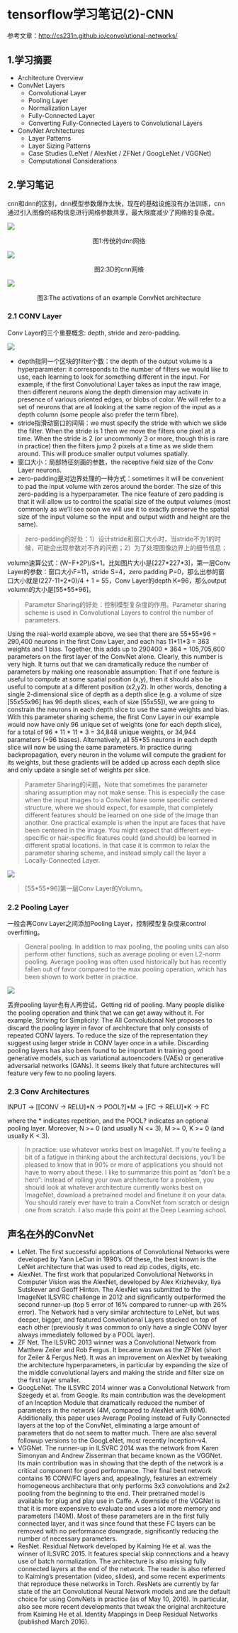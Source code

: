 # tensorflow学习笔记(2)-CNN

参考文章：http://cs231n.github.io/convolutional-networks/

## 1.学习摘要

* Architecture Overview
* ConvNet Layers
	* Convolutional Layer
	* Pooling Layer
	* Normalization Layer
	* Fully-Connected Layer
	* Converting Fully-Connected Layers to Convolutional Layers
* ConvNet Architectures
	* Layer Patterns
	* Layer Sizing Patterns
	* Case Studies (LeNet / AlexNet / ZFNet / GoogLeNet / VGGNet)
	* Computational Considerations


## 2.学习笔记

cnn和dnn的区别，dnn模型参数爆炸太快，现在的基础设施没有办法训练，cnn通过引入图像的结构信息进行网络参数共享，最大限度减少了网络的复杂度。

![](http://cs231n.github.io/assets/nn1/neural_net2.jpeg) 
<center>图1:传统的dnn网络</center>

![](http://cs231n.github.io/assets/cnn/cnn.jpeg)
<center>图2:3D的cnn网络</center>

![](http://cs231n.github.io/assets/cnn/convnet.jpeg)
<center>图3:The activations of an example ConvNet architecture</center>

### 2.1 CONV Layer 

Conv Layer的三个重要概念: depth, stride and zero-padding. 

![](http://cs231n.github.io/assets/cnn/depthcol.jpeg)

* depth指同一个区块的filter个数：the depth of the output volume is a hyperparameter: it corresponds to the number of filters we would like to use, each learning to look for something different in the input. For example, if the first Convolutional Layer takes as input the raw image, then different neurons along the depth dimension may activate in presence of various oriented edges, or blobs of color. We will refer to a set of neurons that are all looking at the same region of the input as a depth column (some people also prefer the term fibre).
* stride指滑动窗口的间隔：we must specify the stride with which we slide the filter. When the stride is 1 then we move the filters one pixel at a time. When the stride is 2 (or uncommonly 3 or more, though this is rare in practice) then the filters jump 2 pixels at a time as we slide them around. This will produce smaller output volumes spatially.
* 窗口大小：局部特征刻画的参数，the receptive field size of the Conv Layer neurons. 
* zero-padding是对边界处理的一种方式：sometimes it will be convenient to pad the input volume with zeros around the border. The size of this zero-padding is a hyperparameter. The nice feature of zero padding is that it will allow us to control the spatial size of the output volumes (most commonly as we’ll see soon we will use it to exactly preserve the spatial size of the input volume so the input and output width and height are the same).

> zero-padding的好处：1）设计stride和窗口大小时，当stride不为1的时候，可能会出现参数对不齐的问题；2）为了处理图像边界上的细节信息；

volumn速算公式：(W−F+2P)/S+1。比如图片大小是[227\*227\*3]，第一层Conv Layer的参数：窗口大小F=11，stride S=4，zero padding P=0，那么出参的窗口大小就是(227-11+2\*0)/4 + 1 = 55，Conv Layer的depth K=96，那么output volumn的大小是[55\*55\*96]。

> Parameter Sharing的好处：控制模型复杂度的作用。Parameter sharing scheme is used in Convolutional Layers to control the number of parameters. 

Using the real-world example above, we see that there are 55\*55\*96 = 290,400 neurons in the first Conv Layer, and each has 11\*11\*3 = 363 weights and 1 bias. Together, this adds up to 290400 * 364 = 105,705,600 parameters on the first layer of the ConvNet alone. Clearly, this number is very high. It turns out that we can dramatically reduce the number of parameters by making one reasonable assumption: That if one feature is useful to compute at some spatial position (x,y), then it should also be useful to compute at a different position (x2,y2). In other words, denoting a single 2-dimensional slice of depth as a depth slice (e.g. a volume of size [55x55x96] has 96 depth slices, each of size [55x55]), we are going to constrain the neurons in each depth slice to use the same weights and bias. With this parameter sharing scheme, the first Conv Layer in our example would now have only 96 unique set of weights (one for each depth slice), for a total of 96 * 11 * 11 * 3 = 34,848 unique weights, or 34,944 parameters (+96 biases). Alternatively, all 55*55 neurons in each depth slice will now be using the same parameters. In practice during backpropagation, every neuron in the volume will compute the gradient for its weights, but these gradients will be added up across each depth slice and only update a single set of weights per slice.

> Parameter Sharing的问题，Note that sometimes the parameter sharing assumption may not make sense. This is especially the case when the input images to a ConvNet have some specific centered structure, where we should expect, for example, that completely different features should be learned on one side of the image than another. One practical example is when the input are faces that have been centered in the image. You might expect that different eye-specific or hair-specific features could (and should) be learned in different spatial locations. In that case it is common to relax the parameter sharing scheme, and instead simply call the layer a Locally-Connected Layer.

![](http://cs231n.github.io/assets/cnn/weights.jpeg)

> [55\*55\*96]第一层Conv Layer的Volumn。

### 2.2 Pooling Layer

一般会再Conv Layer之间添加Pooling Layer，控制模型复杂度来control overfitting。

> General pooling. In addition to max pooling, the pooling units can also perform other functions, such as average pooling or even L2-norm pooling. Average pooling was often used historically but has recently fallen out of favor compared to the max pooling operation, which has been shown to work better in practice.

![](http://cs231n.github.io/assets/cnn/pool.jpeg)

丢弃pooling layer也有人再尝试，Getting rid of pooling. Many people dislike the pooling operation and think that we can get away without it. For example, Striving for Simplicity: The All Convolutional Net proposes to discard the pooling layer in favor of architecture that only consists of repeated CONV layers. To reduce the size of the representation they suggest using larger stride in CONV layer once in a while. Discarding pooling layers has also been found to be important in training good generative models, such as variational autoencoders (VAEs) or generative adversarial networks (GANs). It seems likely that future architectures will feature very few to no pooling layers. 


### 2.3 Conv Architectures 

INPUT -> [[CONV -> RELU]\*N -> POOL?]\*M -> [FC -> RELU]*K -> FC

where the * indicates repetition, and the POOL? indicates an optional pooling layer. Moreover, N >= 0 (and usually N <= 3), M >= 0, K >= 0 (and usually K < 3). 

> In practice: use whatever works best on ImageNet. If you’re feeling a bit of a fatigue in thinking about the architectural decisions, you’ll be pleased to know that in 90% or more of applications you should not have to worry about these. I like to summarize this point as “don’t be a hero”: Instead of rolling your own architecture for a problem, you should look at whatever architecture currently works best on ImageNet, download a pretrained model and finetune it on your data. You should rarely ever have to train a ConvNet from scratch or design one from scratch. I also made this point at the Deep Learning school.


## 声名在外的ConvNet


* LeNet. The first successful applications of Convolutional Networks were developed by Yann LeCun in 1990’s. Of these, the best known is the LeNet architecture that was used to read zip codes, digits, etc.
* AlexNet. The first work that popularized Convolutional Networks in Computer Vision was the AlexNet, developed by Alex Krizhevsky, Ilya Sutskever and Geoff Hinton. The AlexNet was submitted to the ImageNet ILSVRC challenge in 2012 and significantly outperformed the second runner-up (top 5 error of 16% compared to runner-up with 26% error). The Network had a very similar architecture to LeNet, but was deeper, bigger, and featured Convolutional Layers stacked on top of each other (previously it was common to only have a single CONV layer always immediately followed by a POOL layer).
* ZF Net. The ILSVRC 2013 winner was a Convolutional Network from Matthew Zeiler and Rob Fergus. It became known as the ZFNet (short for Zeiler & Fergus Net). It was an improvement on AlexNet by tweaking the architecture hyperparameters, in particular by expanding the size of the middle convolutional layers and making the stride and filter size on the first layer smaller.
* GoogLeNet. The ILSVRC 2014 winner was a Convolutional Network from Szegedy et al. from Google. Its main contribution was the development of an Inception Module that dramatically reduced the number of parameters in the network (4M, compared to AlexNet with 60M). Additionally, this paper uses Average Pooling instead of Fully Connected layers at the top of the ConvNet, eliminating a large amount of parameters that do not seem to matter much. There are also several followup versions to the GoogLeNet, most recently Inception-v4.
* VGGNet. The runner-up in ILSVRC 2014 was the network from Karen Simonyan and Andrew Zisserman that became known as the VGGNet. Its main contribution was in showing that the depth of the network is a critical component for good performance. Their final best network contains 16 CONV/FC layers and, appealingly, features an extremely homogeneous architecture that only performs 3x3 convolutions and 2x2 pooling from the beginning to the end. Their pretrained model is available for plug and play use in Caffe. A downside of the VGGNet is that it is more expensive to evaluate and uses a lot more memory and parameters (140M). Most of these parameters are in the first fully connected layer, and it was since found that these FC layers can be removed with no performance downgrade, significantly reducing the number of necessary parameters.
* ResNet. Residual Network developed by Kaiming He et al. was the winner of ILSVRC 2015. It features special skip connections and a heavy use of batch normalization. The architecture is also missing fully connected layers at the end of the network. The reader is also referred to Kaiming’s presentation (video, slides), and some recent experiments that reproduce these networks in Torch. ResNets are currently by far state of the art Convolutional Neural Network models and are the default choice for using ConvNets in practice (as of May 10, 2016). In particular, also see more recent developments that tweak the original architecture from Kaiming He et al. Identity Mappings in Deep Residual Networks (published March 2016).

